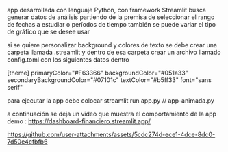app desarrollada con lenguaje Python, con framework Streamlit
busca generar datos de análisis partiendo de la premisa de 
seleccionar el rango de fechas a estudiar o períodos de tiempo
también se puede variar el tipo de gráfico  que se desee usar

si se quiere personalizar background y colores de texto
se debe crear una carpeta llamada .streamlit y dentro de esa
carpeta crear un archivo llamado config.toml 
con los siguientes datos dentro

[theme]
primaryColor="#F63366"
backgroundColor="#051a33"
secondaryBackgroundColor="#07101c"
textColor="#b5ff33"
font="sans serif"

para ejecutar la app debe colocar streamlit run app.py  // app-animada.py


a continuación se deja un video que muestra el comportamiento
de la app
demo : 
https://dashboard-financiero.streamlit.app/



https://github.com/user-attachments/assets/5cdc274d-ece1-4dce-8dc0-7d50e4cfbfb6



